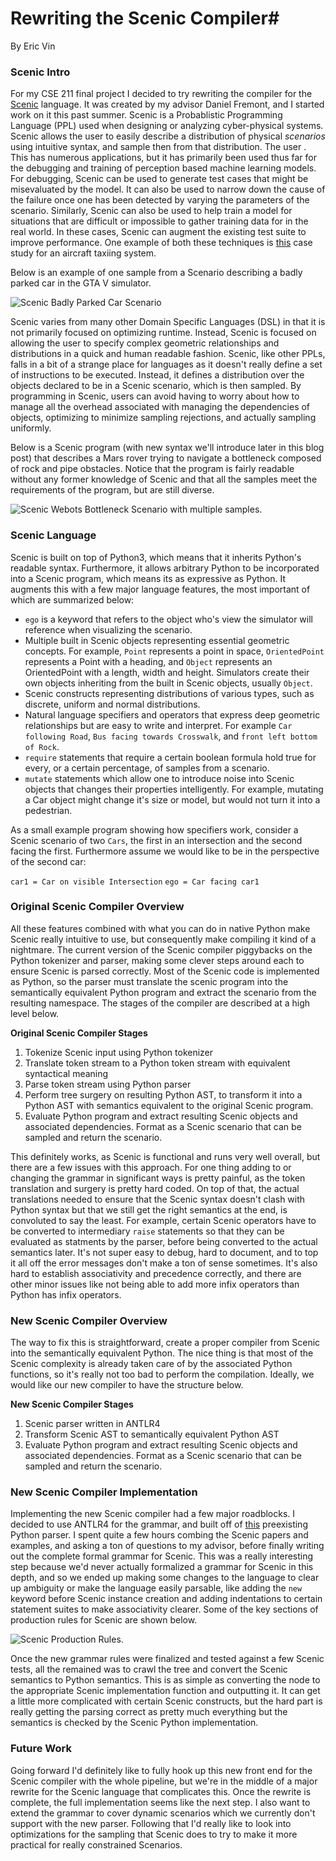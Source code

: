# Rewriting the Scenic Compiler#
By Eric Vin

### Scenic Intro
For my CSE 211 final project I decided to try rewriting the compiler for the [Scenic](https://github.com/BerkeleyLearnVerify/Scenic "Scenic") language. It was created by my advisor Daniel Fremont, and I started work on it this past summer. Scenic is a Probablistic Programming Language (PPL) used when designing or analyzing cyber-physical systems. Scenic allows the user to easily describe a distribution of physical *scenarios* using intuitive syntax, and sample then from that distribution. The user . This has numerous applications, but it has primarily been used thus far for the debugging and training of perception based machine learning models. For debugging, Scenic can be used to generate test cases that might be misevaluated by the model. It can also be used to narrow down the cause of the failure once one has been detected by varying the parameters of the scenario. Similarly, Scenic can also be used to help train a model for situations that are difficult or impossible to gather training data for in the real world. In these cases, Scenic can augment the existing test suite to improve performance. One example of both these techniques is [this](https://arxiv.org/abs/2005.07173 "this") case study for an aircraft taxiing system. 

Below is an example of one sample from a Scenario describing a badly parked car in the GTA V simulator.

![Scenic Badly Parked Car Scenario](ScenicGTABadlyParkedCar.png)

Scenic varies from many other Domain Specific Languages (DSL) in that it is not primarily focused on optimizing runtime. Instead, Scenic is focused on allowing the user to specify complex geometric relationships and distributions in a quick and human readable fashion. Scenic, like other PPLs, falls in a bit of a strange place for languages as it doesn't really define a set of instructions to be executed. Instead, it defines a distribution over the objects declared to be in a Scenic scenario, which is then sampled. By programming in Scenic, users can avoid having to worry about how to manage all the overhead associated with managing the dependencies of objects, optimizing to minimize sampling rejections, and actually sampling uniformly.

Below is a Scenic program (with new syntax we'll introduce later in this blog post) that describes a Mars rover trying to navigate a bottleneck composed of rock and pipe obstacles. Notice that the program is fairly readable without any former knowledge of Scenic and that all the samples meet the requirements of the program, but are still diverse.

![Scenic Webots Bottleneck Scenario with multiple samples.](ScenicWebotsBottleneck.png)

### Scenic Language

Scenic is built on top of Python3, which means that it inherits Python's readable syntax. Furthermore, it allows arbitrary Python to be incorporated into a Scenic program, which means its as expressive as Python. It augments this with a few major language features, the most important of which are summarized below:
- `ego` is a keyword that refers to the object who's view the simulator will reference when visualizing the scenario.
- Multiple built in Scenic objects representing essential geometric concepts. For example, `Point` represents a point in space, `OrientedPoint` represents a Point with a heading, and `Object` represents an OrientedPoint with a length, width and height. Simulators create their own objects inheriting from the built in Scenic objects, usually `Object`.
- Scenic constructs representing distributions of various types, such as discrete, uniform and normal distributions.
- Natural language specifiers and operators that express deep geometric relationships but are easy to write and interpret. For example `Car following Road`, `Bus facing towards Crosswalk`, and `front left bottom of Rock`.
- `require` statements that require a certain boolean formula hold true for every, or a certain percentage, of samples from a scenario.
- `mutate` statements which allow one to introduce noise into Scenic objects that changes their properties intelligently. For example, mutating a Car object might change it's size or model, but would not turn it into a pedestrian.

As a small example program showing how specifiers work, consider a Scenic scenario of two `Cars`, the first in an intersection and the second facing the first. Furthermore assume we would like to be in the perspective of the second car:

`car1 = Car on visible Intersection`
`ego = Car facing car1`

### Original Scenic Compiler Overview

All these features combined with what you can do in native Python make Scenic really intuitive to use, but consequently make compiling it kind of a nightmare. The current version of the Scenic compiler piggybacks on the Python tokenizer and parser, making some clever steps around each to ensure Scenic is parsed correctly. Most of the Scenic code is implemented as Python, so the parser must translate the scenic program into the semantically equivalent Python program and extract the scenario from the resulting namespace. The stages of the compiler are described at a high level below.

**Original Scenic Compiler Stages**
1. Tokenize Scenic input using Python tokenizer
2. Translate token stream to a Python token stream with equivalent syntactical meaning
3. Parse token stream using Python parser
4. Perform tree surgery on resulting Python AST, to transform it into a Python AST with semantics equivalent to the original Scenic program.
5. Evaluate Python program and extract resulting Scenic objects and associated dependencies. Format as a Scenic scenario that can be sampled and return the scenario.

This definitely works, as Scenic is functional and runs very well overall, but there are a few issues with this approach. For one thing adding to or changing the grammar in significant ways is pretty painful, as the token translation and surgery is pretty hard coded. On top of that, the actual translations needed to ensure that the Scenic syntax doesn't clash with Python syntax but that we still get the right semantics at the end, is convoluted to say the least. For example, certain Scenic operators have to be converted to intermediary `raise` statements so that they can be evaluated as statments by the parser, before being converted to the actual semantics later. It's not super easy to debug, hard to document, and to top it all off the error messages don't make a ton of sense sometimes. It's also hard to establish associativity and precedence correctly, and there are other minor issues like not being able to add more infix operators than Python has infix operators. 

### New Scenic Compiler Overview

The way to fix this is straightforward, create a proper compiler from Scenic into the semantically equivalent Python. The nice thing is that most of the Scenic complexity is already taken care of by the associated Python functions, so it's really not too bad to perform the compilation. Ideally, we would like our new compiler to have the structure below.

**New Scenic Compiler Stages**
1. Scenic parser written in ANTLR4
2. Transform Scenic AST to semantically equivalent Python AST
5. Evaluate Python program and extract resulting Scenic objects and associated dependencies. Format as a Scenic scenario that can be sampled and return the scenario.

### New Scenic Compiler Implementation

Implementing the new Scenic compiler had a few major roadblocks. I decided to use ANTLR4 for the grammar, and built off of [this](https://github.com/antlr/grammars-v4/tree/master/python/python3-py "this") preexisting Python parser. I spent quite a few hours combing the Scenic papers and examples, and asking a ton of questions to my advisor, before finally writing out the complete formal grammar for Scenic. This was a really interesting step because we'd never actually formalized a grammar for Scenic in this depth, and so we ended up making some changes to the language to clear up ambiguity or make the language easily parsable, like adding the `new` keyword before Scenic instance creation and adding indentations to certain statement suites to make associativity clearer. Some of the key sections of production rules for Scenic are shown below.

![Scenic Production Rules.](ScenicProductionRules.png)

Once the new grammar rules were finalized and tested against a few Scenic tests, all the remained was to crawl the tree and convert the Scenic semantics to Python semantics. This is as simple as converting the node to the appropriate Scenic implementation function and outputting it. It can get a little more complicated with certain Scenic constructs, but the hard part is really getting the parsing correct as pretty much everything but the semantics is checked by the Scenic Python implementation.

### Future Work
Going forward I'd definitely like to fully hook up this new front end for the Scenic compiler with the whole pipeline, but we're in the middle of a major rewrite for the Scenic language that complicates this. Once the rewrite is complete, the full implementation seems like the next step. I also want to extend the grammar to cover dynamic scenarios which we currently don't support with the new parser. Following that I'd really like to look into optimizations for the sampling that Scenic does to try to make it more practical for really constrained Scenarios.